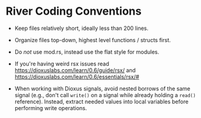# River Coding Conventions

- Keep files relatively short, ideally less than 200 lines.

- Organize files top-down, highest level functions / structs first.
- Do *not* use mod.rs, instead use the flat style for modules.
- If you're having weird rsx issues read https://dioxuslabs.com/learn/0.6/guide/rsx/ and https://dioxuslabs.com/learn/0.6/essentials/rsx/#
- When working with Dioxus signals, avoid nested borrows of the same signal (e.g., don't call `write()` on a signal 
  while already holding a `read()` reference). Instead, extract needed values into local variables before performing
  write operations.            
